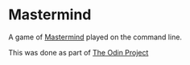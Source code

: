 # Mastermind

A game of [Mastermind](https://en.wikipedia.org/wiki/Mastermind_(board_game)) played on the command line.

This was done as part of [The Odin Project](https://theodinproject.com)